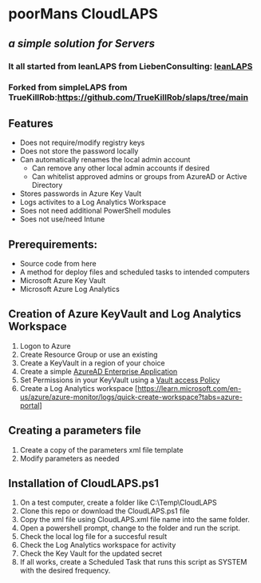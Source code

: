 # poorMans CloudLAPS
## _a simple solution for Servers_
### It all started from leanLAPS from LiebenConsulting: [leanLAPS](https://www.lieben.nu/liebensraum/2021/06/lightweight-laps-solution-for-intune-mde/)
### Forked from simpleLAPS from TrueKillRob:https://github.com/TrueKillRob/slaps/tree/main

## Features
- Does not require/modify registry keys
- Does not store the password locally
- Can automatically renames the local admin account
    - Can remove any other local admin accounts if desired
    - Can whitelist approved admins or groups from AzureAD or Active Directory
- Stores passwords in Azure Key Vault
- Logs activites to a Log Analytics Workspace
- Soes not need additional PowerShell modules
- Soes not use/need Intune

## Prerequirements:
- Source code from here
- A method for deploy files and scheduled tasks to intended computers
- Microsoft Azure Key Vault
- Microsoft Azure Log Analytics

## Creation of Azure KeyVault and Log Analytics Workspace
1. Logon to Azure
2. Create Resource Group or use an existing
2. Create a KeyVault in a region of your choice
3. Create a simple [AzureAD Enterprise Application](https://learn.microsoft.com/en-us/azure/active-directory/develop/quickstart-register-app)
4. Set Permissions in your KeyVault using a [Vault access Policy](https://learn.microsoft.com/en-us/azure/key-vault/general/assign-access-policy?tabs=azure-portal)
5. Create a Log Analytics workspace [https://learn.microsoft.com/en-us/azure/azure-monitor/logs/quick-create-workspace?tabs=azure-portal]

## Creating a parameters file
1. Create a copy of the parameters xml file template
2. Modify parameters as needed

## Installation of CloudLAPS.ps1
1. On a test computer, create a folder like C:\Temp\CloudLAPS
2. Clone this repo or download the CloudLAPS.ps1 file
3. Copy the xml file using CloudLAPS.xml file name into the same folder.
4. Open a powershell prompt, change to the folder and run the script.
5. Check the local log file for a succesful result
6. Check the Log Analytics workspace for activity
7. Check the Key Vault for the updated secret
9. If all works, create a Scheduled Task that runs this script as SYSTEM with the desired frequency.
